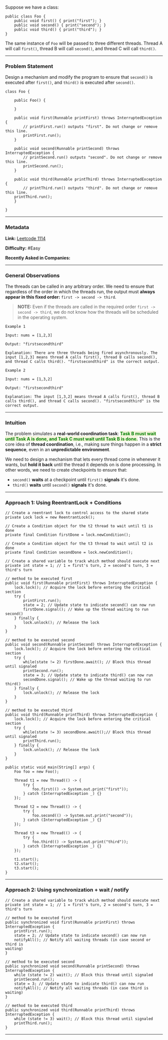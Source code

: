 
Suppose we have a class:

```
public class Foo {
	public void first() { print("first"); }
	public void second() { print("second"); }
	public void third() { print("third"); }
}
```

The same instance of `Foo` will be passed to three different threads. Thread A will call `first()`, thread B will call `second()`, and thread C will call `third()`. 

---
### Problem Statement

Design a mechanism and modify the program to ensure that `second()` is executed after `first()`, and `third()` is executed after `second()`.

```
class Foo {

	public Foo() {
	
	}

	public void first(Runnable printFirst) throws InterruptedException {
		// printFirst.run() outputs "first". Do not change or remove this line.
		printFirst.run();
	}

	public void second(Runnable printSecond) throws InterruptedException {
		// printSecond.run() outputs "second". Do not change or remove this line.
		printSecond.run();
	}

	public void third(Runnable printThird) throws InterruptedException {
		// printThird.run() outputs "third". Do not change or remove this line.
	printThird.run();
	}

}
```

---
### Metadata

**Link:** [Leetcode 1114](https://leetcode.com/problems/print-in-order/?envType=problem-list-v2&envId=concurrency)

**Difficulty:** #Easy 

**Recently Asked in Companies:**

---
### General Observations

The threads can be called in any arbitrary order. We need to ensure that regardless of the order in which the threads run, the output must **always appear in this fixed order:** `first -> second -> third`.

> **NOTE:** Even if the threads are called in the required order `first -> second -> third`, we do not know how the threads will be scheduled in the operating system.

```
Example 1

Input: nums = [1,2,3]

Output: "firstsecondthird"

Explanation: There are three threads being fired asynchronously. The input [1,2,3] means thread A calls first(), thread B calls second(), and thread C calls third(). "firstsecondthird" is the correct output.

Example 2

Input: nums = [1,3,2]

Output: "firstsecondthird"

Explanation: The input [1,3,2] means thread A calls first(), thread B calls third(), and thread C calls second(). "firstsecondthird" is the correct output.
```

---
### Intuition

The problem simulates a **real-world coordination task**: <span style="color:green; font-weight:bold;background:beige;">Task B must wait until Task A is done, and Task C must wait until Task B is done.</span> This is the core idea of **thread coordination**, i.e., making sure things happen in a **strict sequence**, even in an **unpredictable environment**.

We need to design a mechanism that lets every thread come in whenever it wants, but **hold it back** until the thread it depends on is done processing. In other words, we need to create checkpoints to ensure that:

- `second()` **waits** at a checkpoint until `first()` **signals** it's done.
- `third()` **waits** until `second()` **signals** it's done.

---
### Approach 1: Using ReentrantLock + Conditions

```
// Create a reentrant lock to control access to the shared state
private Lock lock = new ReentrantLock();  

// Create a Condition object for the t2 thread to wait until t1 is done
private final Condition firstDone = lock.newCondition(); 

// Create a Condition object for the t3 thread to wait until t2 is done
private final Condition secondDone = lock.newCondition();

// Create a shared variable to track which method should execute next
private int state = 1; // 1 = first's turn, 2 = second's turn, 3 = third's turn
```

```
// method to be executed first
public void first(Runnable printFirst) throws InterruptedException {  
    lock.lock(); // Acquire the lock before entering the critical section 
    try {  
        printFirst.run();  
        state = 2; // Update state to indicate second() can now run
        firstDone.signal(); // Wake up the thread waiting to run second() 
    } finally {  
        lock.unlock(); // Release the lock
    }  
}
```

```
// method to be executed second
public void second(Runnable printSecond) throws InterruptedException {  
    lock.lock(); // Acquire the lock before entering the critical section 
    try {  
        while(state != 2) firstDone.await(); // Block this thread until signaled 
        printSecond.run();  
        state = 3; // Update state to indicate third() can now run
        secondDone.signal(); // Wake up the thread waiting to run third()  
    } finally {  
        lock.unlock(); // Release the lock
    }  
}
```

```
// method to be executed third
public void third(Runnable printThird) throws InterruptedException {  
    lock.lock(); // Acquire the lock before entering the critical section 
    try {  
        while(state != 3) secondDone.await();// Block this thread until signaled 
        printThird.run();  
    } finally {  
        lock.unlock(); // Release the lock 
    }  
}
```

```
public static void main(String[] args) {  
    Foo foo = new Foo();  
  
    Thread t1 = new Thread(() -> {  
        try {  
            foo.first(() -> System.out.print("first"));  
        } catch (InterruptedException _) {}  
    });  
  
    Thread t2 = new Thread(() -> {  
        try {  
            foo.second(() -> System.out.print("second"));  
        } catch (InterruptedException _) {}  
    });  
  
    Thread t3 = new Thread(() -> {  
        try {  
            foo.third(() -> System.out.print("third"));  
        } catch (InterruptedException _) {}  
    });  
  
    t1.start();  
    t2.start();  
    t3.start();  
}  
```


---
### Approach 2: Using synchronization + wait / notify

```
// Create a shared variable to track which method should execute next
private int state = 1; // 1 = first's turn, 2 = second's turn, 3 = third's turn
```

```
// method to be executed first
public synchronized void first(Runnable printFirst) throws InterruptedException {
    printFirst.run();
    state = 2; // Update state to indicate second() can now run
    notifyAll(); // Notify all waiting threads (in case second or third is                                                       waiting)
}
```

```
// method to be executed second
public synchronized void second(Runnable printSecond) throws InterruptedException {
    while (state != 2) wait(); // Block this thread until signaled 
    printSecond.run(); 
    state = 3; // Update state to indicate third() can now run
    notifyAll(); // Notify all waiting threads (in case third is waiting)
}
```

```
// method to be executed third
public synchronized void third(Runnable printThird) throws InterruptedException {
    while (state != 3) wait(); // Block this thread until signaled 
    printThird.run();
}
```

---
